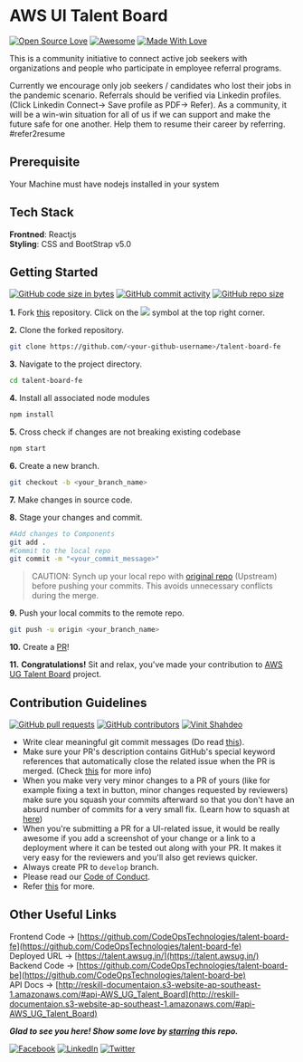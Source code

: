 # AWS UI Talent Board
[![Open Source Love](https://badges.frapsoft.com/os/v2/open-source.svg?v=103)](https://github.com/CodeOpsTechnologies)
[![Awesome](https://cdn.rawgit.com/sindresorhus/awesome/d7305f38d29fed78fa85652e3a63e154dd8e8829/media/badge.svg)](https://github.com/CodeOpsTechnologies) [![Made With Love](https://img.shields.io/badge/Made%20With-Love-orange.svg)](https://github.com/CodeOpsTechnologies)

This is a community initiative to connect active job seekers with organizations and people who participate in employee referral programs.

Currently we encourage only job seekers / candidates who lost their jobs in the pandemic scenario. Referrals should be verified via Linkedin profiles. (Click Linkedin Connect-> Save profile as PDF-> Refer). As a community, it will be a win-win situation for all of us if we can support and make the future safe for one another. Help them to resume their career by referring. #refer2resume

## Prerequisite
Your Machine must have nodejs installed in your system


## Tech Stack
<b>Frontned</b>: Reactjs
<br>
<b>Styling</b>: CSS and BootStrap v5.0

## Getting Started
[![GitHub code size in bytes](https://img.shields.io/github/languages/code-size/CodeOpsTechnologies/talent-board-fe?logo=github)](https://talent.awsug.in/) [![GitHub commit activity](https://img.shields.io/github/commit-activity/m/CodeOpsTechnologies/talent-board-fe?color=bluevoilet&logo=github)](https://github.com/CodeOpsTechnologies/talent-board-fe/commits/) [![GitHub repo size](https://img.shields.io/github/repo-size/CodeOpsTechnologies/talent-board-fe?logo=github)](https://talent.awsug.in/)

**1.** Fork [this](https://github.com/CodeOpsTechnologies/talent-board-fe/) repository.
Click on the <a href="https://github.com/CodeOpsTechnologies/talent-board-fe"><img src="https://img.icons8.com/ios/24/000000/code-fork.png"></a> symbol at the top right corner.

**2.** Clone the forked repository.
```bash
git clone https://github.com/<your-github-username>/talent-board-fe
```

**3.** Navigate to the project directory.
```bash
cd talent-board-fe
```

**4.** Install all associated node modules
```bash
npm install
```

**5.** Cross check if changes are not breaking existing codebase
```bash
npm start
```

**6.** Create a new branch.
```bash
git checkout -b <your_branch_name>
```

**7.** Make changes in source code.

**8.** Stage your changes and commit.
```bash
#Add changes to Components
git add .
#Commit to the local repo
git commit -m "<your_commit_message>"
```

>CAUTION: Synch up your local repo with [original repo](https://github.com/CodeOpsTechnologies/talent-board-fe) (Upstream) before pushing your commits.
>This avoids unnecessary conflicts during the merge.

**9.** Push your local commits to the remote repo.
```bash
git push -u origin <your_branch_name>
```

**10.** Create a [PR](https://help.github.com/en/github/collaborating-with-issues-and-pull-requests/creating-a-pull-request)!

**11.** **Congratulations!** Sit and relax, you've made your contribution to [AWS UG Talent Board](https://talent.awsug.in/) project.

## Contribution Guidelines
[![GitHub pull requests](https://img.shields.io/github/issues-pr-raw/CodeOpsTechnologies/talent-board-fe?logo=git&logoColor=white)](https://github.com/CodeOpsTechnologies/talent-board-fe/compare) [![GitHub contributors](https://img.shields.io/github/contributors/CodeOpsTechnologies/talent-board-fe?logo=github)](https://github.com/CodeOpsTechnologies/talent-board-fe/graphs/contributors) [![Vinit Shahdeo](https://img.shields.io/badge/Author-@smilegupta-gray.svg?colorA=gray&colorB=dodgerblue&logo=github)](https://github.com/smilegupta/)
- Write clear meaningful git commit messages (Do read [this](http://chris.beams.io/posts/git-commit/)).
- Make sure your PR's description contains GitHub's special keyword references that automatically close the related issue when the PR is merged. (Check [this](https://github.com/blog/1506-closing-issues-via-pull-requests) for more info)
- When you make very very minor changes to a PR of yours (like for example fixing a text in button, minor changes requested by reviewers) make sure you squash your commits afterward so that you don't have an absurd number of commits for a very small fix. (Learn how to squash at [here](https://davidwalsh.name/squash-commits-git))
- When you're submitting a PR for a UI-related issue, it would be really awesome if you add a screenshot of your change or a link to a deployment where it can be tested out along with your PR. It makes it very easy for the reviewers and you'll also get reviews quicker.
- Always create PR to `develop` branch.
- Please read our [Code of Conduct](./CODE_OF_CONDUCT.md).
- Refer [this](https://github.com/CodeOpsTechnologies/talent-board-fe/blob/master/CONTRIBUTING.md) for more.


## Other Useful Links

Frontend Code -> [https://github.com/CodeOpsTechnologies/talent-board-fe](https://github.com/CodeOpsTechnologies/talent-board-fe)
<br>
Deployed URL -> [https://talent.awsug.in/](https://talent.awsug.in/)
<br>
Backend Code -> [https://github.com/CodeOpsTechnologies/talent-board-be](https://github.com/CodeOpsTechnologies/talent-board-be)
<br>
API Docs -> [http://reskill-documentaion.s3-website-ap-southeast-1.amazonaws.com/#api-AWS_UG_Talent_Board](http://reskill-documentaion.s3-website-ap-southeast-1.amazonaws.com/#api-AWS_UG_Talent_Board)


***Glad to see you here! Show some love by [starring](https://github.com/CodeOpsTechnologies/talent-board-fe/) this repo.***

[![Facebook](https://img.shields.io/static/v1.svg?label=connect&message=@CodeOpsTech&color=grey&logo=facebook&style=flat&logoColor=white&colorA=royalblue)](https://www.facebook.com/CodeOpsTech)
[![LinkedIn](https://img.shields.io/static/v1.svg?label=connect&message=@CodeOpsTech&color=grey&logo=linkedin&style=flat&logoColor=white&colorA=royalblue)](https://www.linkedin.com/company/codeops-technologies/)
[![Twitter](https://img.shields.io/static/v1.svg?label=connect&message=@CodeOpsTech&color=grey&logo=twitter&style=flat&logoColor=white&colorA=royalblue)](https://twitter.com/CodeOpsTech)
